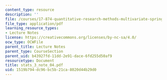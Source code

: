 ```yaml
---
content_type: resource
description: ''
file: /courses/17-874-quantitative-research-methods-multivariate-spring-2004/1519b794dc96bc5b21ca8020d44b29d0_stats_3_note_04.pdf
file_type: application/pdf
learning_resource_types:
- Lecture Notes
license: https://creativecommons.org/licenses/by-nc-sa/4.0/
ocw_type: OCWFile
parent_title: Lecture Notes
parent_type: CourseSection
parent_uid: b43927fd-11dd-2e91-dace-6fd255d50af9
resourcetype: Document
title: stats_3_note_04.pdf
uid: 1519b794-dc96-bc5b-21ca-8020d44b29d0
---
```

